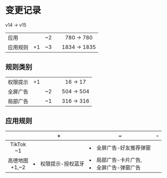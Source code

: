 # 变更记录

v14 -> v15

||||||
|-|:-:|:-:|:-:|:-:|
|应用||~2||780 -> 780|
|应用规则|+1|~3||1834 -> 1835|

## 规则类别

||||||
|-|:-:|:-:|:-:|:-:|
|权限提示|+1|||16 -> 17|
|全屏广告||~2||504 -> 504|
|局部广告||~1||316 -> 316|

## 应用规则

||+|~|-|
|:-:|-|-|-|
|TikTok<br>~1||<li>全屏广告-好友推荐弹窗||
|高德地图<br>+1,~2|<li>权限提示-授权蓝牙|<li>局部广告-卡片广告,<li>全屏广告-弹窗广告||
